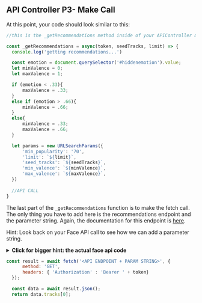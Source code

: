 ## API Controller P3- Make Call

At this point, your code should look similar to this:

```js
//this is the _getRecommendations method inside of your APIController module

const _getRecommendations = async(token, seedTracks, limit) => {
  console.log('getting recommendations...')

  const emotion = document.querySelector('#hiddenemotion').value;
  let minValence = 0;
  let maxValence = 1;

  if (emotion < .33){
      maxValence = .33;
  }
  else if (emotion > .66){
      minValence = .66;
  }
  else{
      minValence = .33;
      maxValence = .66;
  }

  let params = new URLSearchParams({
      'min_popularity': '70',
      'limit': `${limit}`,
      'seed_tracks': `${seedTracks}`,
      'min_valence': `${minValence}`,
      'max_valence': `${maxValence}`,
  })
	
  //API CALL
}


```



The last part of the `_getRecommendations`  function is to make the fetch call. The only thing you have to add  here is the recommendations endpoint and the parameter string. Again, the documentation for this endpoint is [here](https://developer.spotify.com/documentation/web-api/reference/browse/get-recommendations/). 

Hint: Look back on your Face API call to see how we can add a parameter string.


<details>
  <summary><strong>Click for bigger hint: the actual face api code</strong></summary>
  
  ```javascript
    //FACE API CALL!! notice the '?' and 'params.toString()' !!!
    let resp = await fetch(endpoint + '?' + params.toString(), {
        //random code
    }
  ```
</details>

```js
const result = await fetch('<API ENDPOINT + PARAM STRING>', {
      method: 'GET',
      headers: { 'Authorization' : 'Bearer ' + token}
  });

  const data = await result.json();
  return data.tracks[0];
```

